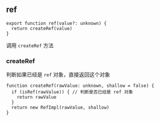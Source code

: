 ## ref	

```tsx
export function ref(value?: unknown) {
  return createRef(value)
}
```

调用 `createRef` 方法

### createRef

判断如果已经是 `ref` 对象，直接返回这个对象

```tsx
function createRef(rawValue: unknown, shallow = false) {
  if (isRef(rawValue)) { // 判断是否已经是 ref 对象
    return rawValue
  }
  return new RefImpl(rawValue, shallow)
}
```

